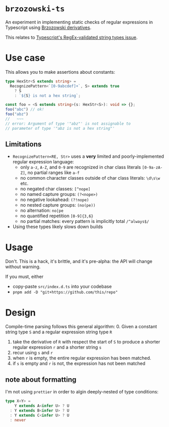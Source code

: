 # `brzozowski-ts`

An experiment in implementing static checks of regular expressions in Typescript using [Brzozowski derivatives][wiki].

This relates to [Typescript's RegEx-validated string types issue][ts-issue].

# Use case

This allows you to make assertions about constants:
```ts
type HexStr<S extends string> = 
  RecognizePattern<`[0-9abcdef]+`, S> extends true
    ? S
    : `${S} is not a hex string`;

const foo = <S extends string>(s: HexStr<S>): void => {};
foo("abc") // ok!
foo("abz")
//   ~~~
// error: Argument of type '"abz"' is not assignable to
// parameter of type '"abz is not a hex string"'
```

## Limitations

- `RecognizePattern<RE, Str>` uses a **very** limited and poorly-implemented regular expression language:
    - only `a-z`, `A-Z`, and `0-9` are recognized in char class literals `[0-9a-zA-Z]`, no partial ranges like `a-f`
    - no common character classes outside of char class literals: `\d\s\w` etc.
    - no negated char classes: `[^nope]`
    - no named capture groups: `(?<nope>)`
    - no negative lookahead: `(?!nope)`
    - no nested capture groups: `(no(pe))`
    - no alternation: `no|pe`
    - no quantified repetition `[0-9]{3,6}`
    - no partial matches: every pattern is implicitly total `/^always$/`
- Using these types likely slows down builds
<!-- TODO: quantify the cost of compile-time RegExp matching -->

# Usage

Don't. This is a hack, it's brittle, and it's pre-alpha: the API will change without warning.

If you must, either
- copy-paste `src/index.d.ts` into your codebase
- `pnpm add -D "git+https://github.com/this/repo"`

# Design

Compile-time parsing follows this general algorithm:
0. Given a constant string type `S` and a regular expression string type `R` 
1. take the derivative of `R` with respect the start of `S` to produce a shorter regular expression `r` and a shorter string `s`
2. recur using `s` and `r` 
3. when `r` is empty, the entire regular expression has been matched.
4. if `s` is empty and `r` is not, the expression has not been matched

## note about formatting
I'm not using `prettier` in order to algin deeply-nested of type conditions:
```ts
type X<Y> =
    Y extends A<infer U> ? U
  : Y extends B<infer U> ? U
  : Y extends C<infer U> ? U
  : never
```

<!-- links -->
[wiki]: https://en.wikipedia.org/wiki/Brzozowski_derivative
[ts-issue]: https://github.com/microsoft/TypeScript/issues/41160#issuecomment-1503653578

